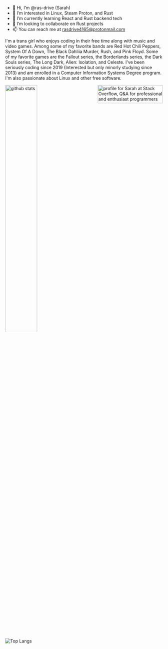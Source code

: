 - 👋 Hi, I’m @ras-drive (Sarah)
- 👀 I’m interested in Linux, Steam Proton, and Rust
- 🌱 I’m currently learning React and Rust backend tech
- 💞️ I’m looking to collaborate on Rust projects
- 📫 You can reach me at rasdrive4165@protonmail.com

I'm a trans girl who enjoys coding in their free time along with music and video games. Among some of my favorite bands are Red Hot Chili Peppers, System Of A Down, The Black Dahliia Murder, Rush, and Pink Floyd. Some of my favorite games are the Fallout series, the Borderlands series, the Dark Souls series, The Long Dark, Alien: Isolation, and Celeste. I've been seriously coding since 2019 (Interested but only minorly studying since 2013) and am enrolled in a Computer Information Systems Degree program. I'm also passionate about Linux and other free software.

<a href="https://stackoverflow.com/users/17483600/sarah"><img src="https://stackoverflow.com/users/flair/17483600.png?theme=dark" width="208" height="58"  align="right" alt="profile for Sarah at Stack Overflow, Q&amp;A for professional and enthusiast programmers" title="profile for Sarah at Stack Overflow, Q&amp;A for professional and enthusiast programmers"></a>

<img src="https://github-readme-stats.vercel.app/api?username=ras-drive&show_icons=true&theme=gotham" alt="github stats" width="45%" align="middle"/>

![Top Langs](https://github-readme-stats.vercel.app/api/top-langs/?username=ras-drive)

<!---
ras-drive/ras-drive is a ✨ special ✨ repository because its `README.md` (this file) appears on your GitHub profile.
You can click the Preview link to take a look at your changes.
--->
